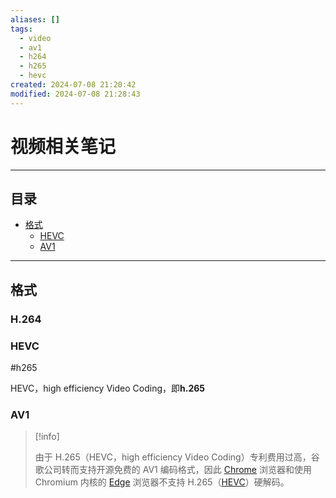 ```yaml
---
aliases: []
tags:
  - video
  - av1
  - h264
  - h265
  - hevc
created: 2024-07-08 21:20:42
modified: 2024-07-08 21:28:43
---
```


# 视频相关笔记

---

## 目录

* [格式](#格式)
	* [HEVC](#HEVC)
	* [AV1](#AV1)

---

## 格式

### H.264

### HEVC

 #h265

HEVC，high efficiency Video Coding，即**h.265**

### AV1

> [!info] 
> 
> 由于 H.265（HEVC，high efficiency Video Coding）专利费用过高，谷歌公司转而支持开源免费的 AV1 编码格式，因此 [Chrome](../Browsers/Chrome_Note.md) 浏览器和使用 Chromium 内核的 [Edge](../Browsers/Browser_Note.md#Edge) 浏览器不支持 H.265（[HEVC](#HEVC)）硬解码。
